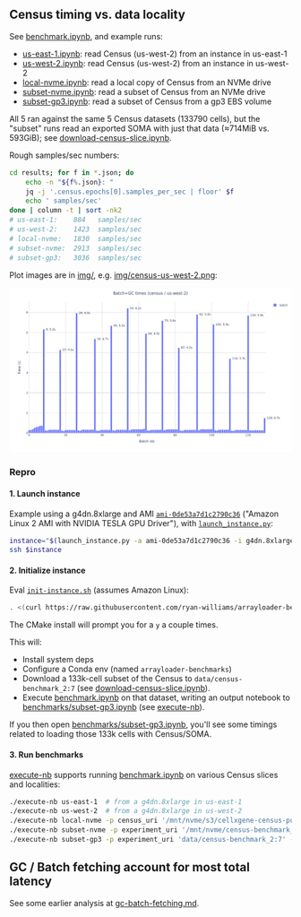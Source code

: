 ## Census timing vs. data locality

See [benchmark.ipynb](benchmark.ipynb), and example runs:
- [us-east-1.ipynb](benchmarkes/us-east-1.ipynb): read Census (us-west-2) from an instance in us-east-1
- [us-west-2.ipynb](benchmarkes/us-west-2.ipynb): read Census (us-west-2) from an instance in us-west-2
- [local-nvme.ipynb](benchmarkes/local-nvme.ipynb): read a local copy of Census from an NVMe drive
- [subset-nvme.ipynb](benchmarkes/subset-nvme.ipynb): read a subset of Census from an NVMe drive
- [subset-gp3.ipynb](benchmarkes/subset-gp3.ipynb): read a subset of Census from a gp3 EBS volume

All 5 ran against the same 5 Census datasets (133790 cells), but the "subset" runs read an exported SOMA with just that data (≈714MiB vs. 593GiB); see [download-census-slice.ipynb](download-census-slice.ipynb).

Rough samples/sec numbers:
```bash
cd results; for f in *.json; do
    echo -n "${f%.json}: "
    jq -j '.census.epochs[0].samples_per_sec | floor' $f
    echo ' samples/sec'
done | column -t | sort -nk2
# us-east-1:    884   samples/sec
# us-west-2:    1423  samples/sec
# local-nvme:   1830  samples/sec
# subset-nvme:  2913  samples/sec
# subset-gp3:   3036  samples/sec
```

Plot images are in [img/](img/), e.g. [img/census-us-west-2.png](img/census-us-west-2.png):

![](img/census-us-west-2.png)

### Repro

#### 1. Launch instance
Example using a g4dn.8xlarge and AMI [`ami-0de53a7d1c2790c36`] ("Amazon Linux 2 AMI with NVIDIA TESLA GPU Driver"), with [`launch_instance.py`]:
```bash
instance="$(launch_instance.py -a ami-0de53a7d1c2790c36 -i g4dn.8xlarge)"
ssh $instance
```

#### 2. Initialize instance
Eval [`init-instance.sh`] (assumes Amazon Linux):
```bash
. <(curl https://raw.githubusercontent.com/ryan-williams/arrayloader-benchmarks/main/init-instance.sh)
```
The CMake install will prompt you for a `y` a couple times.

This will:
- Install system deps
- Configure a Conda env (named `arrayloader-benchmarks`)
- Download a 133k-cell subset of the Census to `data/census-benchmark_2:7` (see [download-census-slice.ipynb]).
- Execute [benchmark.ipynb] on that dataset, writing an output notebook to [benchmarks/subset-gp3.ipynb] (see [execute-nb]).

If you then open [benchmarks/subset-gp3.ipynb], you'll see some timings related to loading those 133k cells with Census/SOMA.

#### 3. Run benchmarks
[execute-nb](execute-nb) supports running [benchmark.ipynb] on various Census slices and localities:
```bash
./execute-nb us-east-1  # from a g4dn.8xlarge in us-east-1
./execute-nb us-west-2  # from a g4dn.8xlarge in us-west-2
./execute-nb local-nvme -p census_uri '/mnt/nvme/s3/cellxgene-census-public-us-west-2/cell-census/2023-12-15/soma'
./execute-nb subset-nvme -p experiment_uri '/mnt/nvme/census-benchmark_2:7' -p n_vars 0  # 20k vars already sliced
./execute-nb subset-gp3 -p experiment_uri 'data/census-benchmark_2:7' -p n_vars 0  # 20k vars already sliced
```

## GC / Batch fetching account for most total latency
See some earlier analysis at [gc-batch-fetching.md].


[laminlabs/arrayloader-benchmarks]: https://github.com/laminlabs/arrayloader-benchmarks
[A large-scale benchmark]: https://lamin.ai/blog/arrayloader-benchmarks#a-large-scale-benchmark

[a subset of Census]: download-census-slice.ipynb

[`ami-0de53a7d1c2790c36`]: https://aws.amazon.com/marketplace/pp/prodview-64e4rx3h733ru
[`init-instance.sh`]: init-instance.sh

[benchmark.ipynb]: benchmark.ipynb
[benchmarks/subset-gp3.ipynb]: benchmarks/subset-gp3.ipynb
[`launch_instance.py`]: https://github.com/ryan-williams/aws-helpers/blob/main/launch_instance.py
[download-census-slice.ipynb]: download-census-slice.ipynb
[execute-nb]: execute-nb
[gc-batch-fetching.md]: gc-batch-fetching.md
